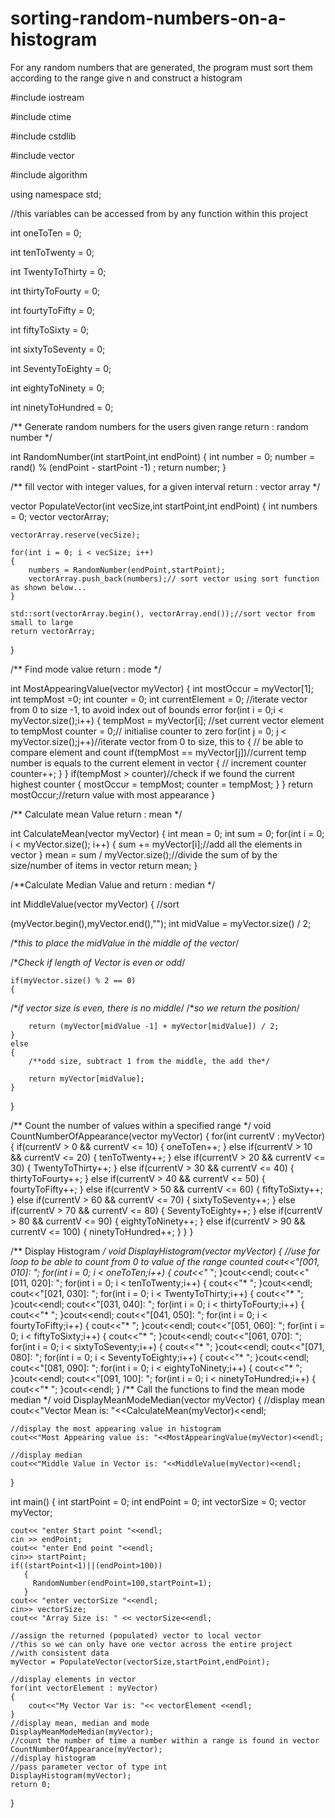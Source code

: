 # sorting-random-numbers-on-a-histogram
For any random numbers that are generated, the program must sort them according to the range give n and construct a histogram


#include iostream

#include ctime

#include cstdlib

#include vector

#include algorithm

using namespace std;

//this variables can be accessed from by any function within this project

 int oneToTen = 0;
 
 int tenToTwenty = 0;
 
 int TwentyToThirty = 0;
 
 int thirtyToFourty = 0;
 
 int fourtyToFifty = 0;
 
 int fiftyToSixty = 0;
 
 int sixtyToSeventy = 0;
 
 int SeventyToEighty = 0;
 
 int eightyToNinety = 0;
 
 int ninetyToHundred = 0;
 

/**
    Generate random numbers for the users given range
    return : random number
*/

int RandomNumber(int startPoint,int endPoint)
{
    int number = 0;
    number = rand() % (endPoint - startPoint -1) ;
    return number;
}

/**
    fill vector with integer values, for a given interval
    return : vector array
*/

vector<int> PopulateVector(int vecSize,int startPoint,int endPoint)
{
    int numbers = 0;
    vector<int> vectorArray;

    vectorArray.reserve(vecSize);

    for(int i = 0; i < vecSize; i++)
    {
        numbers = RandomNumber(endPoint,startPoint);
        vectorArray.push_back(numbers);// sort vector using sort function as shown below...
    }

    std::sort(vectorArray.begin(), vectorArray.end());//sort vector from small to large
    return vectorArray;
}

/**
    Find mode value
    return : mode
*/

int MostAppearingValue(vector<int> myVector)
{
    int mostOccur = myVector[1];
    int tempMost =0;
    int counter = 0;
    int currentElement = 0;
    //iterate vector from 0 to size -1, to avoid index out of bounds error
    for(int i = 0;i < myVector.size();i++)
    {
        tempMost = myVector[i]; //set current vector element to tempMost
        counter = 0;// initialise counter to zero
        for(int j = 0; j < myVector.size();j++)//iterate vector from 0 to size, this to
        {                                      // be able to compare element and count
            if(tempMost == myVector[j])//current temp number is equals to the current element in vector
            {                          // increment counter
                counter++;
            }
        }
        if(tempMost > counter)//check if we found the current highest counter
        {
            mostOccur = tempMost;
            counter = tempMost;
        }
    }
    return mostOccur;//return value with most appearance
}
 
/**
    Calculate mean Value
    return : mean
*/

int CalculateMean(vector<int> myVector)
{
    int mean = 0;
    int sum = 0;
    for(int i = 0; i < myVector.size(); i++)
    {
        sum += myVector[i];//add all the elements in vector
    }
    mean = sum / myVector.size();//divide the sum of by the size/number of items in vector
    return mean;
}

/**Calculate Median Value and return : median */

int MiddleValue(vector<int> myVector)
{
    //sort
 
 (myVector.begin(),myVector.end(),"");
    int midValue = myVector.size() / 2;
 
 /**this to place the midValue in the middle of the vector*/

  /**Check if length of Vector is even or odd*/
    
    
    if(myVector.size() % 2 == 0)
    {
   /**if vector size is even, there is no middle*/
   /**so we return the position*/
        
        return (myVector[midValue -1] + myVector[midValue]) / 2;
    }
    else
    {
        /**odd size, subtract 1 from the middle, the add the*/
        
        return myVector[midValue];
    }
}

/**
Count the number of values within a specified range
*/
void CountNumberOfAppearance(vector<int> myVector)
{
    for(int currentV : myVector)
    {
        if(currentV > 0 && currentV <= 10)
        {
            oneToTen++;
        }
        else if(currentV > 10 &&  currentV <= 20)
        {
            tenToTwenty++;
        }
        else if(currentV > 20 &&  currentV <= 30)
        {
            TwentyToThirty++;
        }
        else if(currentV > 30 &&  currentV <= 40)
        {
            thirtyToFourty++;
        }
        else if(currentV > 40 &&  currentV <= 50)
        {
            fourtyToFifty++;
        }
        else if(currentV > 50 &&  currentV <= 60)
        {
            fiftyToSixty++;
        }
        else if(currentV > 60 &&  currentV <= 70)
        {
            sixtyToSeventy++;
        }
        else if(currentV > 70 &&  currentV <= 80)
        {
            SeventyToEighty++;
        }
        else if(currentV > 80 &&  currentV <= 90)
        {
            eightyToNinety++;
        }
        else if(currentV > 90 &&  currentV <= 100)
        {
            ninetyToHundred++;
        }
    }
}

/**
Display Histogram
*/
void DisplayHistogram(vector<int> myVector)
{
    //use for loop to be able to count from 0 to value of the range counted
    cout<<"[001, 010]: ";
    for(int i = 0; i < oneToTen;i++)
    {
        cout<<"* ";
    }cout<<endl;
    cout<<"[011, 020]: ";
    for(int i = 0; i < tenToTwenty;i++)
    {
        cout<<"* ";
    }cout<<endl;
    cout<<"[021, 030]: ";
    for(int i = 0; i < TwentyToThirty;i++)
    {
        cout<<"* ";
    }cout<<endl;
    cout<<"[031, 040]: ";
    for(int i = 0; i < thirtyToFourty;i++)
    {
        cout<<"* ";
    }cout<<endl;
    cout<<"[041, 050]: ";
    for(int i = 0; i < fourtyToFifty;i++)
    {
        cout<<"* ";
    }cout<<endl;
    cout<<"[051, 060]: ";
    for(int i = 0; i < fiftyToSixty;i++)
    {
        cout<<"* ";
    }cout<<endl;
    cout<<"[061, 070]: ";
    for(int i = 0; i < sixtyToSeventy;i++)
    {
        cout<<"* ";
    }cout<<endl;
    cout<<"[071, 080]: ";
    for(int i = 0; i < SeventyToEighty;i++)
    {
        cout<<"* ";
    }cout<<endl;
    cout<<"[081, 090]: ";
    for(int i = 0; i < eightyToNinety;i++)
    {
        cout<<"* ";
    }cout<<endl;
    cout<<"[091, 100]: ";
    for(int i = 0; i < ninetyToHundred;i++)
    {
        cout<<"* ";
    }cout<<endl;
}
/**
Call the functions to find the mean
                               mode
                               median
*/
void DisplayMeanModeMedian(vector<int> myVector)
{
    //display mean
    cout<<"Vector Mean is: "<<CalculateMean(myVector)<<endl;

    //display the most appearing value in histogram
    cout<<"Most Appearing value is: "<<MostAppearingValue(myVector)<<endl;

    //display median
    cout<<"Middle Value in Vector is: "<<MiddleValue(myVector)<<endl;
}

int main()
{
    int startPoint = 0;
    int endPoint = 0;
    int vectorSize = 0;
    vector<int> myVector;

    cout<< "enter Start point "<<endl;
    cin >> endPoint;
    cout<< "enter End point "<<endl;
    cin>> startPoint;
    if((startPoint<1)||(endPoint>100))
       {
         RandomNumber(endPoint=100,startPoint=1);
       }
    cout<< "enter vectorSize "<<endl;
    cin>> vectorSize;
    cout<< "Array Size is: " << vectorSize<<endl;

    //assign the returned (populated) vector to local vector
    //this so we can only have one vector across the entire project
    //with consistent data
    myVector = PopulateVector(vectorSize,startPoint,endPoint);

    //display elements in vector
    for(int vectorElement : myVector)
    {
        cout<<"My Vector Var is: "<< vectorElement <<endl;
    }
    //display mean, median and mode
    DisplayMeanModeMedian(myVector);
    //count the number of time a number within a range is found in vector
    CountNumberOfAppearance(myVector);
    //display histogram
    //pass parameter vector of type int
    DisplayHistogram(myVector);
    return 0;
}
